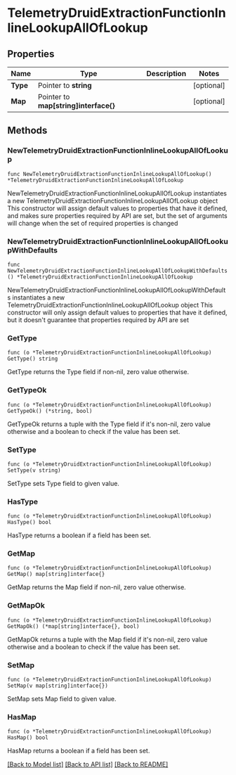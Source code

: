 # TelemetryDruidExtractionFunctionInlineLookupAllOfLookup

## Properties

Name | Type | Description | Notes
------------ | ------------- | ------------- | -------------
**Type** | Pointer to **string** |  | [optional] 
**Map** | Pointer to **map[string]interface{}** |  | [optional] 

## Methods

### NewTelemetryDruidExtractionFunctionInlineLookupAllOfLookup

`func NewTelemetryDruidExtractionFunctionInlineLookupAllOfLookup() *TelemetryDruidExtractionFunctionInlineLookupAllOfLookup`

NewTelemetryDruidExtractionFunctionInlineLookupAllOfLookup instantiates a new TelemetryDruidExtractionFunctionInlineLookupAllOfLookup object
This constructor will assign default values to properties that have it defined,
and makes sure properties required by API are set, but the set of arguments
will change when the set of required properties is changed

### NewTelemetryDruidExtractionFunctionInlineLookupAllOfLookupWithDefaults

`func NewTelemetryDruidExtractionFunctionInlineLookupAllOfLookupWithDefaults() *TelemetryDruidExtractionFunctionInlineLookupAllOfLookup`

NewTelemetryDruidExtractionFunctionInlineLookupAllOfLookupWithDefaults instantiates a new TelemetryDruidExtractionFunctionInlineLookupAllOfLookup object
This constructor will only assign default values to properties that have it defined,
but it doesn't guarantee that properties required by API are set

### GetType

`func (o *TelemetryDruidExtractionFunctionInlineLookupAllOfLookup) GetType() string`

GetType returns the Type field if non-nil, zero value otherwise.

### GetTypeOk

`func (o *TelemetryDruidExtractionFunctionInlineLookupAllOfLookup) GetTypeOk() (*string, bool)`

GetTypeOk returns a tuple with the Type field if it's non-nil, zero value otherwise
and a boolean to check if the value has been set.

### SetType

`func (o *TelemetryDruidExtractionFunctionInlineLookupAllOfLookup) SetType(v string)`

SetType sets Type field to given value.

### HasType

`func (o *TelemetryDruidExtractionFunctionInlineLookupAllOfLookup) HasType() bool`

HasType returns a boolean if a field has been set.

### GetMap

`func (o *TelemetryDruidExtractionFunctionInlineLookupAllOfLookup) GetMap() map[string]interface{}`

GetMap returns the Map field if non-nil, zero value otherwise.

### GetMapOk

`func (o *TelemetryDruidExtractionFunctionInlineLookupAllOfLookup) GetMapOk() (*map[string]interface{}, bool)`

GetMapOk returns a tuple with the Map field if it's non-nil, zero value otherwise
and a boolean to check if the value has been set.

### SetMap

`func (o *TelemetryDruidExtractionFunctionInlineLookupAllOfLookup) SetMap(v map[string]interface{})`

SetMap sets Map field to given value.

### HasMap

`func (o *TelemetryDruidExtractionFunctionInlineLookupAllOfLookup) HasMap() bool`

HasMap returns a boolean if a field has been set.


[[Back to Model list]](../README.md#documentation-for-models) [[Back to API list]](../README.md#documentation-for-api-endpoints) [[Back to README]](../README.md)


